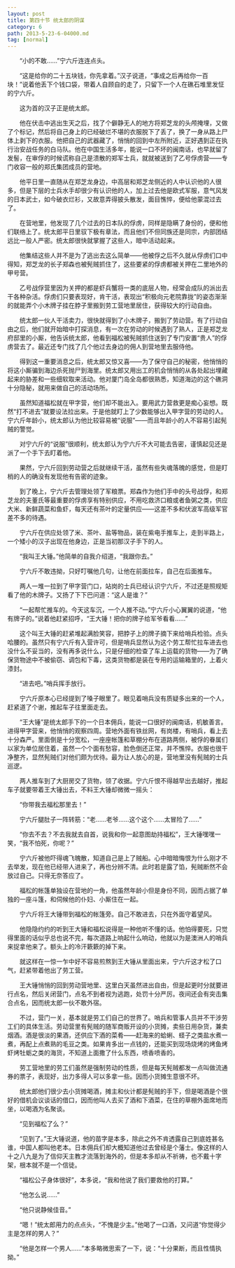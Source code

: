 ```yaml
---
layout: post
title: 第四十节 统太郎的阴谋
category: 6
path: 2013-5-23-6-04000.md
tag: [normal]
---
```


　　“小的不敢……”宁六斤连连点头。

　　“这是给你的二十五块钱，你先拿着。”汉子说道，“事成之后再给你一百块！”说着他丢下个钱口袋，带着人自顾自的走了，只留下一个人在礁石堆里发怔的宁六斤。

　　这为首的汉子正是统太郎。

　　他在伏击中逃出生天之后，找了个僻静无人的地方将郑芝龙的头颅掩埋，又做了个标记，然后将自己身上的已经破烂不堪的衣服脱下了丢了，换了一身从路上尸体上剥下的衣服。他把自己的武器藏了，悄悄的回到中左所附近，正好遇到正在执行治安战任务的白马队。他在中国生活多年，能说一口不坏的闽南话，也早就留了发髻，在审俘的时候谎称自己是溃散的郑军士兵，就就被送到了乙号俘虏营——专门收容一般的郑氏集团成员的营地。

　　他平日里一直随从在郑芝龙身边，中高层和郑芝龙侧近的人中认识他的人很多，但是下层的士兵水手却很少有认识他的人，加上过去他是欧式军服，意气风发的日本武士，如今破衣烂衫，又故意弄得披头散发，面目憔悴，便给他蒙混过去了。

　　在营地里，他发现了几个过去的日本队的俘虏，同样是隐瞒了身份的，便和他们联络上了。统太郎平日里驭下极有章法，而且他们不但同族还是同宗，内部团结远比一般人严密。统太郎很快就掌握了这些人，暗中活动起来。

　　他集结这些人并不是为了逃出去这么简单——他被俘之后不久就从俘虏们口中得知，郑芝龙的长子郑森也被髡贼抓住了，这些要紧的俘虏都被关押在二里地外的甲号营。

　　乙号战俘营里因为关押的都是虾兵蟹将一类的底层人物，经常会成队的派出去干各种杂活。俘虏们只要表现好，肯干活，表现出“积极向元老院靠拢”的姿态渐渐的就能弄个小木牌子挂在脖子里搬到劳工营地里居住，获得较大的行动自由。

　　统太郎一伙人干活卖力，很快就得到了小木牌子，搬到了劳动营。有了行动自由之后，他们就开始暗中打探消息，有一次在劳动的时候遇到了熟人，正是郑芝龙府邸里的小厮，他告诉统太郎，他看到福松被髡贼抓住送到了专门安置“贵人”的俘虏营去了。最近还专门找了几个他过去身边的佣人到营地里去服侍他。

　　得到这一重要消息之后，统太郎又惊又喜——为了保守自己的秘密，他悄悄的将这小厮骗到海边杀死抛尸到海里。统太郎又用出工的机会悄悄的从各处起出埋藏起来的胁差和一些细软取来活动。他对厦门岛全岛都很熟悉，知道海边的这个礁洞十分隐秘，就用来做自己的活动场所。

　　虽然知道福松就在甲字营，他们却不能出入。要用武力营救更是痴心妄想。既然“打不进去”就要设法拉出来。于是他就盯上了少数能够出入甲字营的劳动的人。宁六斤年龄小，统太郎认为他比较容易被“说服”——而且年龄小的人不容易引起髡贼的警觉。

　　对宁六斤的“说服”很顺利，统太郎认为宁六斤不大可能去告密，谨慎起见还是派了一个手下去盯着他。

　　果然，宁六斤回到劳动营之后就继续干活，虽然有些失魂落魄的感觉，但是盯梢的人的确没有发现他有告密的迹象。

　　到了晚上，宁六斤去管理处领了军粮票。郑森作为他们手中的头号战俘，和郑芝龙的夫董氏等最重要的俘虏享有特别供应，不用吃救济口粮或者鱼粥之类，供应大米、新鲜蔬菜和鱼虾，每天还有茶叶的定量供应——这差不多和伏波军高级军官差不多的待遇。

　　宁六斤在供应处领了米、茶叶、盐等物品，装在紫电手推车上，走到半路上，一个矮小的汉子出现在他身边，正是当初那汉子手下的人。

　　“我叫王大锤。”他简单的自我介绍道，“我跟你去。”

　　宁六斤不敢违拗，只好叮嘱他几句，让他在前面拉车，自己在后面推车。

　　两人一堆一拉到了甲字营门口，站岗的士兵已经认识宁六斤，不过还是照规矩看了他的木牌子。又扬了下下巴问道：“这人是谁？”

　　“一起帮忙推车的。今天这车沉，一个人推不动。”宁六斤小心翼翼的说道，“他有牌子的。”说着他赶紧招呼，“王大锤！把你的牌子给军爷看看……”

　　这个叫王大锤的赶紧堆起满脸笑容，把脖子上的牌子摘下来给哨兵检验。点头哈腰的。虽然只有宁六斤有入营许可，但是哨兵显然认为这个劳工帮忙拉车进去也没什么不妥当的，没有再多说什么，只是仔细的检查了车上运载的货物——为了确保货物途中不被偷窃、调包和下毒，这类货物都是装在专用的运输箱里的，上着火漆封。

　　“进去吧。”哨兵挥手放行。

　　宁六斤原本心已经提到了嗓子眼里了。眼见着哨兵没有质疑多出来的一个人，赶紧道了个谢，推起车子往里面走去。

　　“王大锤”是统太郎手下的一个日本佣兵，能说一口很好的闽南话，机敏善言。进得甲字营来，他悄悄的观察四周。营地外面有铁丝网，有岗楼，有哨兵，看上去十分森严。里面倒是十分宽松，一座座帐篷和草棚分布在道路两侧，被俘的眷属们以家为单位居住着，虽然一个个面有愁容，脸色倒还正常，并不憔悴。衣服也很干净整齐，显然髡贼们对他们颇为优待。最为让人放心的是，营地里没有髡贼的士兵巡逻。

　　两人推车到了大厨房交了货物，领了收据。宁六斤恨不得越早出去越好，推起车子就要带着王大锤出去，不料王大锤却微微一摇头：

　　“你带我去福松那里去！”

　　宁六斤腿肚子一阵转筋：“老……老爷……这个这个……太冒险了……”

　　“你去不去？不去我就去自首，说我和你一起意图劫持福松”，王大锤嘿嘿一笑，“我不怕死，你呢？”

　　宁六斤被他吓得魂飞魄散，知道自己是上了贼船。心中暗暗悔恨为什么刚才不去举发，现在他已经带人进来了，再也分辨不清。此时若是露了馅，髡贼断然不会放过自己。只得无奈答应了。

　　福松的帐篷单独设在营地的一角，他虽然年龄小但是身份不同，因而占据了单独的一座斗篷，和伺候他的仆妇、小厮住在一起。

　　宁六斤将王大锤带到福松的帐篷旁。自己不敢进去，只在外面守着望风。

　　他隐隐约约的听到王大锤和福松说得是一种他听不懂的话。他怕得要死，只觉得里面的话似乎总也说不完，每次道路上响起什么响动，他就以为是澳洲人的哨兵来捉拿他来了。额头上的冷汗簌簌的掉下来。

　　就这样在一惊一乍中好不容易煎熬到王大锤从里面出来，宁六斤这才松了口气，赶紧带着他出了劳工营。

　　王大锤悄悄的回到劳动营地里、这里白天虽然进出自由，但是起更时分就要进行点名，然后关闭营门，点名不到者视为逃跑，处罚十分严厉。夜间还会有突击集合点名，因而统太郎一伙不敢外宿。

　　不过，营门一关，基本就是劳工们自己的世界了。哨兵和管事人员并不干涉劳工们的具体生活。劳动营里有髡贼的随军商贩开设的小货摊，卖些日用杂货，兼卖烟酒。酒是很淡的果酒，还供应下酒的菜肴——赶海来的蛤蜊、蛏子之类盐水煮一煮，再配上点煮熟的毛豆之类。如果肯多出一点钱的，还能买到现场烧烤的烤鱼烤虾烤牡蛎之类的海货，不知道上面撒了什么东西，喷香喷香的。

　　劳工营地里的劳工们虽然是强制劳动的性质，但是每天髡贼都发一点叫做流通券的票子，表现好，出力多得人可以多拿一些。因而小货摊生意很不坏。

　　统太郎他们很少去小货摊喝酒，摊主和伙计都是髡贼的手下，但是喝酒是个很好的借机会议谈话的借口，因而他叫人去买了酒和下酒菜，在住的草棚外面席地而坐，以喝酒为名聚谈。

　　“见到福松了么？”

　　“见到了。”王大锤说道，他的苗字是本多，除此之外不肯透露自己到底姓甚名谁，中国人都叫他老本。日本佣兵们却大概知道他过去曾经是个藩士。像这样的人十之八九是为了信仰天主教才流落到海外的，但是本多却从不祈祷，也不戴十字架，根本就不是一个信徒。

　　“福松公子身体很好”，本多说，“我和他说了我们要救他的打算。”

　　“他怎么说……”

　　“他只说静候佳音。”

　　“嗯！”统太郎用力的点点头，“不愧是少主。”他喝了一口酒，又问道“你觉得少主是怎样的男人？”

　　“他是怎样一个男人……”本多略微思索了一下，说：“十分果断，而且性情执拗。”
